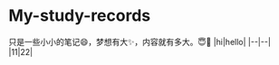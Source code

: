 # My-study-records
只是一些小小的笔记:smile:，梦想有大:sparkles:，内容就有多大。:innocent::tropical_fish:
|hi|hello|
|--|--|
|11|22|

